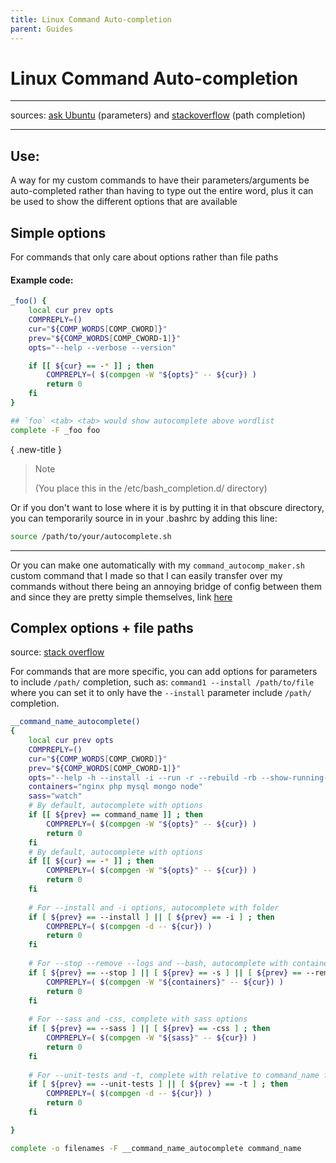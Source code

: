 ```yaml
---
title: Linux Command Auto-completion
parent: Guides
---
```

# Linux Command Auto-completion
___
sources: [ask Ubuntu](https://askubuntu.com/questions/68175/how-to-create-script-with-auto-complete) (parameters) and [stackoverflow](https://stackoverflow.com/questions/44441249/how-to-autocomplete-a-bash-commandline-with-file-paths) (path completion)
___
## Use:
A way for my custom commands to have their parameters/arguments be auto-completed rather than having to type out the entire word, plus it can be used to show the different options that are available
## Simple options
For commands that only care about options rather than file paths
#### Example code:
```bash
_foo() {
	local cur prev opts
	COMPREPLY=()
	cur="${COMP_WORDS[COMP_CWORD]}"
	prev="${COMP_WORDS[COMP_CWORD-1]}"
	opts="--help --verbose --version"

	if [[ ${cur} == -* ]] ; then
		COMPREPLY=( $(compgen -W "${opts}" -- ${cur}) )
		return 0
	fi
}

## `foo` <tab> <tab> would show autocomplete above wordlist
complete -F _foo foo
```
{ .new-title }
> Note
>
> (You place this in the /etc/bash_completion.d/ directory)

Or if you don't want to lose where it is by putting it in that obscure directory, you can temporarily source in in your .bashrc by adding this line:
```bash
source /path/to/your/autocomplete.sh
```
___
Or you can make one automatically with my `command_autocomp_maker.sh` custom command that I made so that I can easily transfer over my commands without there being an annoying bridge of config between them and since they are pretty simple themselves, link [here](https://github.com/pizza2d1/custom_commands)
## Complex options + file paths
source: [stack overflow](<https://stackoverflow.com/questions/44441249/how-to-autocomplete-a-bash-commandline-with-file-paths>)

For commands that are more specific, you can add options for parameters to include `/path/` completion, such as: `command1 --install /path/to/file` where you can set it to only have the `--install` parameter include `/path/` completion.
```bash
__command_name_autocomplete()
{
	local cur prev opts
	COMPREPLY=()
	cur="${COMP_WORDS[COMP_CWORD]}"
	prev="${COMP_WORDS[COMP_CWORD-1]}"
	opts="--help -h --install -i --run -r --rebuild -rb --show-running-containers -ps --stop -s --remove -rm --logs -l --bash -b --sass -css --unit-tests -t"
	containers="nginx php mysql mongo node"
	sass="watch"
	# By default, autocomplete with options
	if [[ ${prev} == command_name ]] ; then
		COMPREPLY=( $(compgen -W "${opts}" -- ${cur}) )	
		return 0
	fi
	# By default, autocomplete with options
	if [[ ${cur} == -* ]] ; then
		COMPREPLY=( $(compgen -W "${opts}" -- ${cur}) )
		return 0	
	fi
	
	# For --install and -i options, autocomplete with folder
	if [ ${prev} == --install ] || [ ${prev} == -i ] ; then
		COMPREPLY=( $(compgen -d -- ${cur}) )
		return 0	
	fi
	
	# For --stop --remove --logs and --bash, autocomplete with containers
	if [ ${prev} == --stop ] || [ ${prev} == -s ] || [ ${prev} == --remove ] || [ ${prev} == -rm ] || [ ${prev} == --logs ] || [ ${prev} == -l ] || [ ${prev} == --bash ] || [ ${prev} == -b ] ; then
		COMPREPLY=( $(compgen -W "${containers}" -- ${cur}) )
		return 0
	fi
	
	# For --sass and -css, complete with sass options
	if [ ${prev} == --sass ] || [ ${prev} == -css ] ; then
		COMPREPLY=( $(compgen -W "${sass}" -- ${cur}) )
		return 0
	fi
	
	# For --unit-tests and -t, complete with relative to command_name folder paths
	if [ ${prev} == --unit-tests ] || [ ${prev} == -t ] ; then
		COMPREPLY=( $(compgen -d -- ${cur}) )
		return 0
	fi

}

complete -o filenames -F __command_name_autocomplete command_name
```
